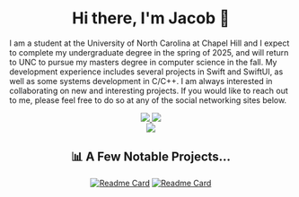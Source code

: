 <div align = "center">
  <h1>Hi there, I'm Jacob 👋</h1>
</div>

I am a student at the University of North Carolina at Chapel Hill and I expect to complete my undergraduate degree in the spring of 2025, and will return to UNC to pursue my masters degree in computer science in the fall.
My development experience includes several projects in Swift and SwiftUI, as well as some systems development in C/C++. I am always interested in collaborating on new and interesting projects. If you would like to reach out to me, please feel free to do so at any of the social networking sites below.

<div align = "center">
  <a href = "https://app.joinhandshake.com/stu/users/31545130">
    <img src = "https://img.shields.io/badge/ -Handshake-red"/>
  </a>
  
  <a href = "https://www.linkedin.com/in/jacob-brown-6baa0421b/">
    <img src = "https://img.shields.io/badge/-LinkedIn-blue"/>
  </a>

<div align = "center">
  <img src = "https://api.visitorbadge.io/api/visitors?path=https%3A%2F%2Fgithub.com%2Fjacbro2021%2Fjacbro2021&label=Visitors&countColor=%23f47373"/>
</div>

## 📊 A Few Notable Projects...
[![Readme Card](https://github-readme-stats.vercel.app/api/pin/?username=jacbro2021&repo=csxl-final-project)](https://github.com/jacbro2021/csxl-final-project/tree/stage)
[![Readme Card](https://github-readme-stats.vercel.app/api/pin/?username=jacbro2021&repo=smtp-client-server-python)](https://github.com/jacbro2021/smtp-client-server-python)

<!--
## 📈 Stats
<p align = "center">
<img height="180em" src="https://github-readme-stats.vercel.app/api?username=jacbro2021&show_icons=true&hide_border=true&&count_private=true&include_all_commits=true" />
</p>
-->

